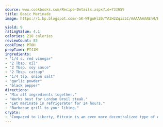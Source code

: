 ```yaml
---
source: www.cookbooks.com/Recipe-Details.aspx?id=733659
title: Basic Marinade
image: https://1.bp.blogspot.com/-5K-WfguHlZ0/YA2H2Zqia5I/AAAAAAAABhM/Bdgu68p4aG0Q6jWdy3eGaUXSKw5p3sdxwCLcBGAsYHQ/s324/7.png

yield: 9
ratingValue: 4.1
calories: 218 calories
reviewCount: 85
cookTime: PT0H
prepTime: PT41M
ingredients:
- "1/4 c. red vinegar"
- "2 Tbsp. oil"
- "2 Tbsp. soy sauce"
- "2 Tbsp. catsup"
- "1/4 tsp. onion salt"
- "garlic powder"
- "black pepper"
directions:
- "Mix all ingredients together."
- "Works best for London Broil steak."
- "Let marinate in refrigerator for 24 hours."
- "Barbecue grill to your liking."
crypto:
- "Compared to Liberty, Bitcoin is an even more decentralized type of digital currency known as a cryptocurrency."
---
```

